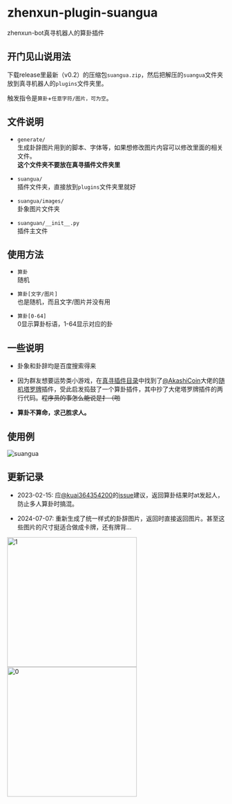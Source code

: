 # zhenxun-plugin-suangua
zhenxun-bot真寻机器人的算卦插件

## 开门见山说用法
下载release里最新（v0.2）的压缩包`suangua.zip`，然后把解压的`suangua`文件夹放到真寻机器人的`plugins`文件夹里。

触发指令是`算卦`+`任意字符/图片，可为空`。

## 文件说明
* `generate/`  
生成卦辞图片用到的脚本、字体等，如果想修改图片内容可以修改里面的相关文件。  
**这个文件夹不要放在真寻插件文件夹里**

* `suangua/`  
插件文件夹，直接放到`plugins`文件夹里就好

* `suangua/images/`  
卦象图片文件夹

* `suanguan/__init__.py`  
插件主文件

## 使用方法
- `算卦`  
随机

- `算卦[文字/图片]`  
也是随机，而且文字/图片并没有用

- `算卦[0-64]`  
0显示算卦标语，1-64显示对应的卦

## 一些说明
- 卦象和卦辞均是百度搜索得来

- 因为群友想要运势类小游戏，在[真寻插件目录](https://github.com/zhenxun-org/nonebot_plugins_zhenxun_bot)中找到了[@AkashiCoin](https://github.com/AkashiCoin)大佬的[随机塔罗牌](https://github.com/AkashiCoin/nonebot_plugins_zhenxun_bot/tree/master/tarot)插件，受此启发捣鼓了一个算卦插件，其中抄了大佬塔罗牌插件的两行代码。~~程序员的事怎么能说是扌（啪~~

- **算卦不算命，求己胜求人。**

## 使用例
![suangua](https://user-images.githubusercontent.com/30593961/229328373-ff1a9dd8-df80-43a7-96a8-7883b28ef9ef.png)

## 更新记录
- 2023-02-15: 应[@kuai364354200](https://github.com/kuai364354200)的[issue](https://github.com/kuiiue/zhenxun-plugin-suangua/issues/1)建议，返回算卦结果时at发起人，防止多人算卦时搞混。

- 2024-07-07: 重新生成了统一样式的卦辞图片，返回时直接返回图片。甚至这些图片的尺寸挺适合做成卡牌，还有牌背...

<img src="https://github.com/kuiiue/zhenxun-plugin-suangua/assets/30593961/73e11399-21c2-49fd-8ec9-7e4268235544" width="300px" alt="1">

<img src="https://github.com/kuiiue/zhenxun-plugin-suangua/assets/30593961/4dd215ff-0664-4cb2-8ab0-64c394d17c28" width="300px" alt="0">
